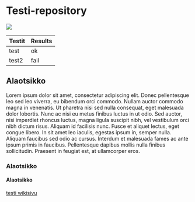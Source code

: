 # Testi-repository

![](https://www.jamk.fi/globalassets/tietoa-jamkista--about-jamk/materiaalit-esitteet-asiakaslehdet-ja-logot/jamkin-logot/jamk_fi--tunnus/jamkfi_tunnus_sininen_englanti.png)

Testit | Results
---|---
test | ok
test2 | fail

## Alaotsikko

Lorem ipsum dolor sit amet, consectetur adipiscing elit. Donec pellentesque leo sed leo viverra, eu bibendum orci commodo. Nullam auctor commodo magna in venenatis. Ut pharetra nisi sed nulla consequat, eget malesuada dolor lobortis. Nunc ac nisi eu metus finibus luctus in ut odio. Sed auctor, nisi imperdiet rhoncus luctus, magna ligula suscipit nibh, vel vestibulum orci nibh dictum risus. Aliquam id facilisis nunc. Fusce et aliquet lectus, eget congue libero. In sit amet leo iaculis, egestas ipsum in, semper nulla. Aliquam faucibus sed odio ac cursus. Interdum et malesuada fames ac ante ipsum primis in faucibus. Pellentesque dapibus mollis nulla finibus sollicitudin. Praesent in feugiat est, at ullamcorper eros. 

### Alaotsikko

#### Alaotsikko

[testi wikisivu](https://optima.jamk.fi/)
